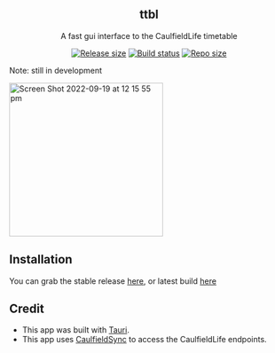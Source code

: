 <p align="center">
  <h2 align="center">ttbl</h2>
</p>
<p align="center">
	A fast gui interface to the CaulfieldLife timetable
</p>
<p align="center">
	<a href="https://github.com/gaoDean/ttbl">
			<img alt="Release size" src="https://img.shields.io/github/downloads/gaoDean/ttbl/latest?style=for-the-badge&logo=starship&color=C9CBFF&logoColor=D9E0EE&labelColor=302D41"></a>
	<a href="https://github.com/gaoDean/ttbl">
			<img alt="Build status" src="https://img.shields.io/github/workflow/status/gaoDean/ttbl/Create%20Executables?style=for-the-badge&logo=semanticrelease&color=F5E0DC&logoColor=D9E0EE&labelColor=302D41"></a>
	<a href="https://github.com/gaoDean/ttbl">
		<img alt="Repo size" src="https://img.shields.io/github/languages/code-size/gaoDean/ttbl?color=%23DDB6F2&logo=hackthebox&style=for-the-badge&logoColor=D9E0EE&labelColor=302D41"/></a>
</p>

Note: still in development

<img width="277" alt="Screen Shot 2022-09-19 at 12 15 55 pm" src="https://user-images.githubusercontent.com/97860672/190939924-a9032c0d-ba76-4706-a6f4-77efcf2b912a.png">

## Installation
You can grab the stable release [here](https://github.com/gaoDean/ttbl/releases), or latest build [here](https://nightly.link/gaoDean/ttbl/workflows/build/main)

## Credit
* This app was built with [Tauri](https://github.com/tauri-apps/tauri).
* This app uses [CaulfieldSync](https://caulfieldsync.vercel.app) to access the CaulfieldLife endpoints.
